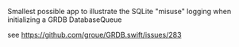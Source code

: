 Smallest possible app to illustrate the SQLite "misuse" logging when initializing a GRDB DatabaseQueue

see https://github.com/groue/GRDB.swift/issues/283
